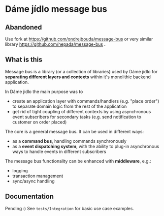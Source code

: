 # Dáme jídlo message bus

## Abandoned

Use fork at https://github.com/ondrejbouda/message-bus or very similar library https://github.com/nepada/message-bus .

## What is this

Message bus is a library (or a collection of libraries) used by Dáme jídlo for **separating different layers and contexts** within it's monolithic backend application.

In Dáme jídlo the main purpose was to
* create an application layer with commands/handlers (e.g. "place order") to separate domain logic from the rest of the application
* get rid of tight coupling of different contexts by using asynchronous event subscribers for secondary tasks (e.g. send notification to customer on order placed)

The core is a general message bus. It can be used in different ways:
* as a **command bus**, handling commands synchronously
* as a **event dispatching system**, with the ability to plug-in asynchronous ways to handle events in different subscribers

The message bus functionality can be enhanced with **middleware**, e.g.:
* logging
* transaction management
* sync/async handling

## Documentation

Pending :) See `tests/Integration` for basic use case examples.
